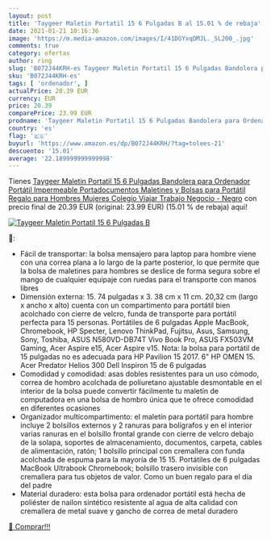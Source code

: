 ```yaml
---
layout: post
title: 'Taygeer Maletin Portatil 15 6 Pulgadas B al 15.01 % de rebaja'
date: 2021-01-21 10:16:36
image: 'https://m.media-amazon.com/images/I/41DGYxqDMJL._SL200_.jpg'
comments: true
category: ofertas
author: ring
slug: 'B072J44KRH-es Taygeer Maletin Portatil 15 6 Pulgadas Bandolera para...'
sku: 'B072J44KRH-es'
tags: [ 'ordenador', ]
actualPrice: 20.39 EUR
currency: EUR
price: 20.39
comparePrice: 23.99 EUR
prodname: 'Taygeer Maletin Portatil 15 6 Pulgadas Bandolera para Ordenador Portátil Impermeable Portadocumentos Maletines y Bolsas para Portátil Regalo para Hombres Mujeres Colegio Viajar Trabajo Negocio - Negro'
country: 'es'
flag: '🇪🇸'
buyurl: 'https://www.amazon.es/dp/B072J44KRH/?tag=tolees-21'
descuento: '15.01'
average: '22.189999999999998'
---
```


Tienes [Taygeer Maletin Portatil 15 6 Pulgadas Bandolera para Ordenador Portátil Impermeable Portadocumentos Maletines y Bolsas para Portátil Regalo para Hombres Mujeres Colegio Viajar Trabajo Negocio - Negro](https://www.amazon.es/dp/B072J44KRH/?tag=tolees-21) con precio final de  20.39 EUR (original: 23.99 EUR) (15.01 %  de rebaja) aqui!

[![Taygeer Maletin Portatil 15 6 Pulgadas B](https://m.media-amazon.com/images/I/41DGYxqDMJL._SL200_.jpg)](https://www.amazon.es/dp/B072J44KRH/?tag=tolees-21)

🔎:

- Fácil de transportar: la bolsa mensajero para laptop para hombre viene con una correa plana a lo largo de la parte posterior, lo que permite que la bolsa de maletines para hombres se deslice de forma segura sobre el mango de cualquier equipaje con ruedas para el transporte con manos libres
- Dimensión externa: 15. 74 pulgadas x 3. 38 cm x 11 cm. 20,32 cm (largo x ancho x alto) cuenta con un compartimento para portátil bien acolchado con cierre de velcro, funda de transporte para portátil perfecta para 15 personas. Portátiles de 6 pulgadas Apple MacBook, Chromebook, HP Specter, Lenovo ThinkPad, Fujitsu, Asus, Samsung, Sony, Toshiba, ASUS N580VD-DB74T Vivo Book Pro, ASUS FX503VM Gaming, Acer Aspire e15, Acer Aspire v15. Nota: la bolsa para portátil de 15 pulgadas no es adecuada para HP Pavilion 15 2017. 6" HP OMEN 15. Acer Predator Helios 300 Dell Inspiron 15 de 6 pulgadas
- Comodidad y comodidad: asas dobles resistentes para un uso cómodo, correa de hombro acolchada de poliuretano ajustable desmontable en el interior de la bolsa puede convertir fácilmente tu maletín de computadora en una bolsa de hombro única que te ofrece comodidad en diferentes ocasiones
- Organizador multicompartimento: el maletín para portátil para hombre incluye 2 bolsillos externos y 2 ranuras para bolígrafos y en el interior varias ranuras en el bolsillo frontal grande con cierre de velcro debajo de la solapa, soportes de almacenamiento, documentos, carpeta, cables de alimentación, ratón; 1 bolsillo principal con cremallera con funda acolchada de espuma para la mayoría de 15 15. Portátiles de 6 pulgadas MacBook Ultrabook Chromebook; bolsillo trasero invisible con cremallera para tus objetos de valor. Como un buen regalo para el día del padre
- Material duradero: esta bolsa para ordenador portátil está hecha de poliéster de nailon sintético resistente al agua de alta calidad con cremallera de metal suave y gancho de correa de metal duradero

[🛒 Comprar!!!](https://www.amazon.es/dp/B072J44KRH/?tag=tolees-21)
